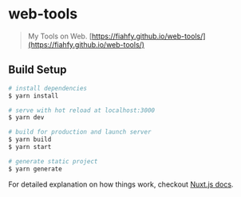 # web-tools

> My Tools on Web. [https://fiahfy.github.io/web-tools/](https://fiahfy.github.io/web-tools/)


## Build Setup
``` bash
# install dependencies
$ yarn install

# serve with hot reload at localhost:3000
$ yarn dev

# build for production and launch server
$ yarn build
$ yarn start

# generate static project
$ yarn generate
```

For detailed explanation on how things work, checkout [Nuxt.js docs](https://nuxtjs.org).
